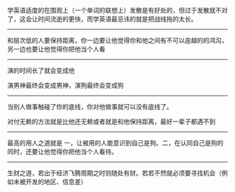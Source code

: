 学英语适度的在围观上（一个单词的联想上）发散是有好处的，但过于发散就不对了，这会让时间流逝的更快，而学英语最忌讳的就是把战线拖的太长。
___
和层次低的人要保持距离，你一边要让他觉得你和他之间有不可以逾越的的鸿沟，另一边也要让他觉得你把他当个人看
___
演的时间长了就会变成他

演男神最终会变成男神，演狗最终会变成狗
___
当别人做事触碰了你的底线，你对他做事就可以没有底线了。

对付无赖的方法就是比他还无赖或者就是和他保持距离，最好一辈子都遇不到
___
最高的用人之道就是 一，让被用的人能意识到自己是狗。二，在认同自己是狗的同时，还要让他觉得你把他当个人看待。
___
生财之道，若出于经济飞腾周期之时则随处有财。若若不然就必须要寻找机会（例如未被开发的地区、信息差）